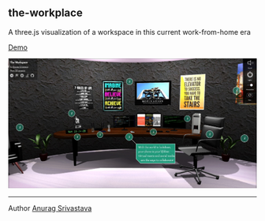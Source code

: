 ## the-workplace
A three.js visualization of a workspace in this current work-from-home era

[Demo](http://envisagecyberart.in/projects/the-workspace/)

![Screenshot](https://github.com/anuragsr/the-workplace/blob/master/Screenshot.jpg?raw=true)
___
Author [Anurag Srivastava](http://www.envisagecyberart.in)
